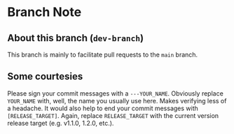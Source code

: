 # Branch Note

## About this branch (`dev-branch`)

This branch is mainly to facilitate pull requests to the `main` branch.

## Some courtesies

Please sign your commit messages with a `---YOUR_NAME`.
Obviously replace `YOUR_NAME` with, well, the name you usually use here.
Makes verifying less of a headache.
It would also help to end your commit messages with `[RELEASE_TARGET]`.
Again, replace `RELEASE_TARGET` with the current version release target (e.g. v1.1.0, 1.2.0, etc.).
